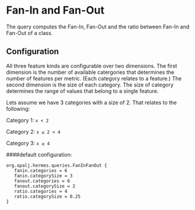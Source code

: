 # Fan-In and Fan-Out

The query computes the Fan-In, Fan-Out and the ratio between Fan-In and Fan-Out of a class.
 
## Configuration

All three feature kinds are configurable over two dimensions. The first dimension is the number of
available catergories that determines the number of features per metric. (Each category relates
to a feature.) The second dimension is the size of each category. The size of category determines
the range of values that belong to a single feature. 

Lets assume we have 3 categories with a size of 2. That relates to the following:

Category 1: `x < 2`

Category 2: `x ≤ 2 < 4`

Category 3: `x ≥ 4`

####default configuration: 
```
org.opalj.hermes.queries.FanInFanOut {
   fanin.categories = 6
   fanin.categorySize = 3
   fanout.categories = 6
   fanout.categorySize = 2
   ratio.categories = 4
   ratio.categorySize = 0.25
} 
```